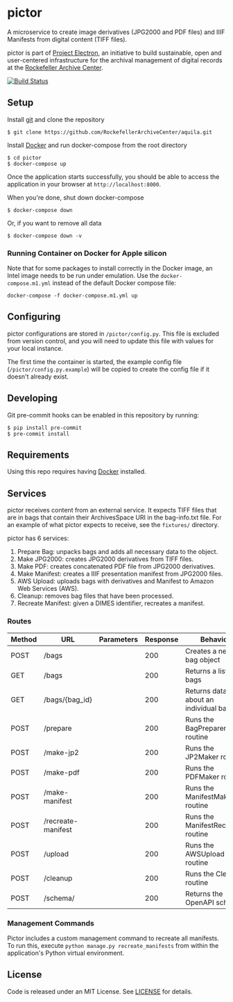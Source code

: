 # pictor

A microservice to create image derivatives (JPG2000 and PDF files) and IIIF Manifests from digital content (TIFF files).

pictor is part of [Project Electron](https://github.com/RockefellerArchiveCenter/project_electron), an initiative to build sustainable, open and user-centered infrastructure for the archival management of digital records at the [Rockefeller Archive Center](http://rockarch.org/).

[![Build Status](https://travis-ci.com/RockefellerArchiveCenter/pictor.svg?branch=base)](https://travis-ci.com/RockefellerArchiveCenter/pictor)

## Setup

Install [git](https://git-scm.com/) and clone the repository

    $ git clone https://github.com/RockefellerArchiveCenter/aquila.git

Install [Docker](https://store.docker.com/search?type=edition&offering=community) and run docker-compose from the root directory

    $ cd pictor
    $ docker-compose up

Once the application starts successfully, you should be able to access the application in your browser at `http://localhost:8000`.

When you're done, shut down docker-compose

    $ docker-compose down

Or, if you want to remove all data

    $ docker-compose down -v

### Running Container on Docker for Apple silicon

Note that for some packages to install correctly in the Docker image, an Intel image needs to be run under emulation. Use the `docker-compose.m1.yml` instead of the default Docker compose file:

```
docker-compose -f docker-compose.m1.yml up
```

## Configuring
pictor configurations are stored in `/pictor/config.py`. This file is excluded from version control, and you will need to update this file with values for your local instance.

The first time the container is started, the example config file (`/pictor/config.py.example`) will be copied to create the config file if it doesn't already exist.

## Developing
Git pre-commit hooks can be enabled in this repository by running:
```
$ pip install pre-commit
$ pre-commit install
```

## Requirements

Using this repo requires having [Docker](https://store.docker.com/search?type=edition&offering=community) installed.

## Services
pictor receives content from an external service. It expects TIFF files that are in bags that
contain their ArchivesSpace URI in the bag-info.txt file. For an example of what pictor expects to receive, see the `fixtures/` directory.

pictor has 6 services:
1. Prepare Bag: unpacks bags and adds all necessary data to the object.
2. Make JPG2000: creates JPG2000 derivatives from TIFF files.
3. Make PDF: creates concatenated PDF file from JPG2000 derivatives.
4. Make Manifest: creates a IIIF presentation manifest from JPG2000 files.
5. AWS Upload: uploads bags with derivatives and Manifest to Amazon Web Services (AWS).
6. Cleanup: removes bag files that have been processed.
7. Recreate Manifest: given a DIMES identifier, recreates a manifest.

### Routes

| Method | URL | Parameters | Response  | Behavior  |
|--------|-----|---|---|---|
| POST | /bags | | 200 | Creates a new bag object |
| GET | /bags | | 200 | Returns a list of bags |
| GET | /bags/{bag_id} | | 200 | Returns data about an individual bag |
| POST | /prepare | | 200 | Runs the BagPreparer routine |
| POST | /make-jp2 | | 200 | Runs the JP2Maker routine |
| POST | /make-pdf | | 200 | Runs the PDFMaker routine |
| POST | /make-manifest | | 200 | Runs the ManifestMaker routine |
| POST | /recreate-manifest | | 200 | Runs the ManifestRecreator routine |
| POST | /upload| |200|Runs the AWSUpload routine |
| POST | /cleanup | | 200 | Runs the Cleanup routine |
| POST | /schema/ | | 200 | Returns the OpenAPI schema |

### Management Commands

Pictor includes a custom management command to recreate all manifests. To run this,
execute `python manage.py recreate_manifests` from within the application's Python
virtual environment.

## License

Code is released under an MIT License. See [LICENSE](LICENSE) for details.

